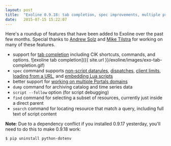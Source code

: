 ```yaml
---
layout: post
title:  "Exoline 0.9.18: tab completion, spec improvements, multiple project support"
date:   2015-07-15 15:22:07
---
```


Here's a roundup of features that have been added to Exoline over the past few months. Special thanks to [Andrew Solz](https://github.com/asolz) and [Mike Tilstra](https://github.com/tadpol) for working on many of these features.

- support for [tab completion](https://github.com/exosite/exoline#tab-completion) including CIK shortcuts, commands, and options.
![exoline tab completion]({{ site.url }}/exoline/images/exo-tab-completion.gif)
- `spec` command supports [non-script datarules](https://github.com/exosite/exoline/blob/master/test/files/spec_datarule.yaml), [dispatches](https://github.com/exosite/exoline/blob/master/test/files/spec_dispatch.yaml), [client limits](https://github.com/exosite/exoline/blob/master/test/files/spec_client_limits.yaml), [loading from a URL](https://github.com/exosite/exoline#tab-completion), and [embedding Lua scripts](https://github.com/exosite/exoline/blob/master/test/files/spec_script_embedded.yaml)
- better support for [working on multiple Portals domains](https://github.com/exosite/exoline#multiple-projects)
- `dump` command for archiving catalog and time series data
- `script --follow` option (for script debugging)
- `find` command for selecting a subset of resources, currently just inside a direct parent
- `search` command for locating resource that match a query, including full text of script content


**Note**: Due to a dependency conflict if you installed 0.9.17 yesterday, you'll need to do this to make 0.9.18 work:


```
$ pip uninstall python-dotenv
```
